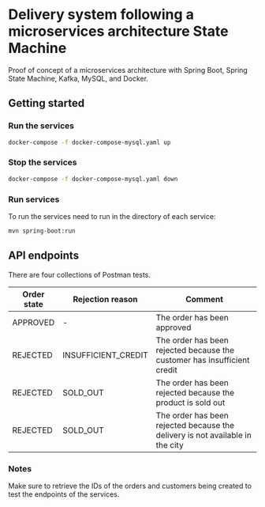 # Delivery system following a microservices architecture State Machine

Proof of concept of a microservices architecture with Spring Boot, Spring State Machine, Kafka, MySQL, and Docker.

## Getting started

### Run the services

```bash
docker-compose -f docker-compose-mysql.yaml up
```

### Stop the services

```bash
docker-compose -f docker-compose-mysql.yaml down
```

### Run services

To run the services need to run in the directory of each service:

```bash
mvn spring-boot:run
```

## API endpoints

There are four collections of Postman tests.

| Order state | Rejection reason | Comment |
| --- | --- | --- |
| APPROVED | - | The order has been approved |
| REJECTED | INSUFFICIENT_CREDIT | The order has been rejected because the customer has insufficient credit |
| REJECTED | SOLD_OUT | The order has been rejected because the product is sold out |
| REJECTED | SOLD_OUT | The order has been rejected because the delivery is not available in the city |

### Notes

Make sure to retrieve the IDs of the orders and customers being created to test the endpoints of the services.
